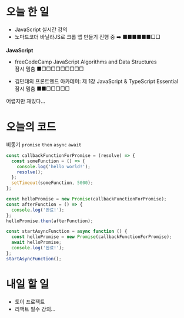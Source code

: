 # 오늘 한 일

- JavaScript 실시간 강의
- 노마드코더 바닐라JS로 크롬 앱 만들기 진행 중 ➡️ ■■■■■■□□

<strong>JavaScript</strong>

- freeCodeCamp JavaScript Algorithms and Data Structures  
  잠시 멈춤 ■□□□□□□□□□

- 김민태의 프론트엔드 아카데미: 제 1강 JavaScript & TypeScript Essential  
  잠시 멈춤 ■■□□□□□

어렵지만 재밌다...

# 오늘의 코드

비동기 `promise` `then` `async` `await`

```js
const callbackFunctionForPromise = (resolve) => {
  const someFunction = () => {
    console.log('hello world!');
    resolve();
  };
  setTimeout(someFunction, 5000);
};

const helloPromise = new Promise(callbackFunctionForPromise);
const afterFunction = () => {
  console.log('완료!');
};
helloPromise.then(afterFunction);

const startAsyncFunction = async function () {
  const helloPromise = new Promise(callbackFunctionForPromise);
  await helloPromise;
  console.log('완료!');
};
startAsyncFunction();
```

# 내일 할 일

- 토이 프로젝트
- 리액트 필수 강의...

